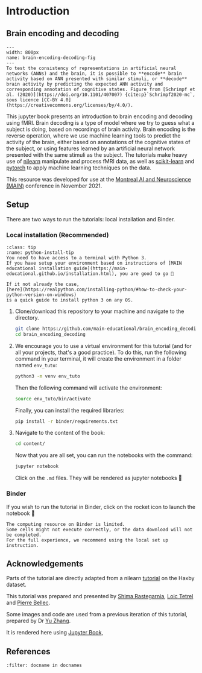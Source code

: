 # Introduction
## Brain encoding and decoding
```{figure} haxby_data/brain-encoding-decoding.png
---
width: 800px
name: brain-encoding-decoding-fig
---
To test the consistency of representations in artificial neural networks (ANNs) and the brain, it is possible to **encode** brain activity based on ANN presented with similar stimuli, or **decode** brain activity by predicting the expected ANN activity and corresponding annotation of cognitive states. Figure from [Schrimpf et al. (2020)](https://doi.org/10.1101/407007) {cite:p}`Schrimpf2020-mc`, sous licence [CC-BY 4.0](https://creativecommons.org/licenses/by/4.0/).
```
This jupyter book presents an introduction to brain encoding and decoding using fMRI. Brain decoding is a type of model where we try to guess what a subject is doing, based on recordings of brain activity. Brain encoding is the reverse operation, where we use machine learning tools to predict the activity of the brain, either based on annotations of the cognitive states of the subject, or using features learned by an artificial neural network presented with the same stimuli as the subject. The tutorials make heavy use of [nilearn](https://nilearn.github.io/stable/index.html)
manipulate and process fMRI data, as well as [scikit-learn](https://scikit-learn.org/stable/) and [pytorch](https://pytorch.org/)
to apply machine learning techniques on the data.

This resource was developed for use at the [Montreal AI and Neuroscience (MAIN)](https://www.main2021.org/)
conference in November 2021.

## Setup

There are two ways to run the tutorials: local installation and Binder.

### Local installation (Recommended)

```{admonition} Install python
:class: tip
:name: python-install-tip
You need to have access to a terminal with Python 3.
If you have setup your environment based on instructions of [MAIN educational installation guide](https://main-educational.github.io/installation.html), you are good to go 🎉

If it not already the case,
[here](https://realpython.com/installing-python/#how-to-check-your-python-version-on-windows)
is a quick guide to install python 3 on any OS.
```

1. Clone/download this repository to your machine and navigate to the directory.

    ```bash
    git clone https://github.com/main-educational/brain_encoding_decoding.git
    cd brain_encoding_decoding
    ```

2. We encourage you to use a virtual environment for this tutorial
    (and for all your projects, that's a good practice).
    To do this, run the following command in your terminal, it will create the
    environment in a folder named `env_tuto`:

    ```bash
    python3 -m venv env_tuto
    ```
    Then the following command will activate the environment:

    ```bash
    source env_tuto/bin/activate
    ```

    Finally, you can install the required libraries:

    ```bash
    pip install -r binder/requirements.txt
    ```

3. Navigate to the content of the book:
    ```bash
    cd content/
    ```

    Now that you are all set, you can run the notebooks with the command:

    ```bash
    jupyter notebook
    ```
    Click on the `.md` files. They will be rendered as jupyter notebooks 🎉

### Binder

If you wish to run the tutorial in Binder, click on the rocket icon to launch the notebook 🚀

```{warning}
The computing resource on Binder is limited.
Some cells might not execute correctly, or the data download will not be completed.
For the full experience, we recommend using the local set up instruction.
```

## Acknowledgements
Parts of the tutorial are directly adapted from a nilearn [tutorial](https://nilearn.github.io/auto_examples/plot_decoding_tutorial.html) on the Haxby dataset.

This tutorial was prepared and presented by
[Shima Rastegarnia](https://github.com/srastegarnia),
[Loic Tetrel](https://github.com/ltetrel) and [Pierre Bellec](https://github.com/pbellec).

Some images and code are used from a previous iteration of this tutorial, prepared by Dr [Yu Zhang](https://github.com/zhangyu2ustc).

It is rendered here using [Jupyter Book](https://github.com/jupyter/jupyter-book),
<!-- with compute infrastructure provided by the [Canadian Open Neuroscience Platform (CONP)](http://conp.ca). -->

## References

```{bibliography}
:filter: docname in docnames
```
